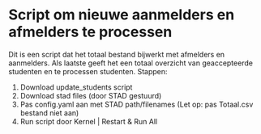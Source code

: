 # Script om nieuwe aanmelders en afmelders te processen

Dit is een script dat het totaal bestand bijwerkt met afmelders en aanmelders. Als laatste geeft het een totaal overzicht van geaccepteerde studenten en te processen studenten. Stappen:

1. Download update_students script
2. Download stad files (door STAD gestuurd)
3. Pas config.yaml aan met STAD path/filenames (Let op: pas Totaal.csv bestand niet aan)
4. Run script door Kernel | Restart & Run All
